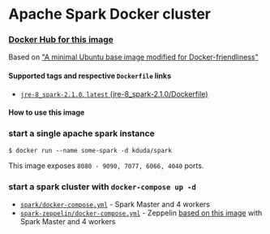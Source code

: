 # Apache Spark Docker cluster

### [Docker Hub for this image](https://hub.docker.com/r/kduda/spark/)

Based on ["A minimal Ubuntu base image modified for Docker-friendliness"](https://github.com/phusion/baseimage-docker)

#### Supported tags and respective `Dockerfile` links
* [`jre-8_spark-2.1.0`, `latest`  (jre-8_spark-2.1.0/Dockerfile)](https://github.com/DudaKamil/docker-spark/blob/master/Dockerfile) 

#### How to use this image
### start a single apache spark instance
`$ docker run --name some-spark -d kduda/spark`

This image exposes `8080 - 9090, 7077, 6066, 4040` ports.

### start a spark cluster with `docker-compose up -d`
* [`spark/docker-compose.yml`](https://github.com/DudaKamil/docker-spark/blob/master/spark/docker-compose.yml) - Spark Master and 4 workers 
* [`spark-zeppelin/docker-compose.yml`](https://github.com/DudaKamil/docker-spark/blob/master/spark-zeppelin/docker-compose.yml) - Zeppelin [based on this image](https://github.com/DudaKamil/docker-zeppelin) with Spark Master and 4 workers
